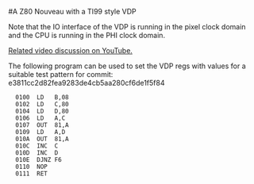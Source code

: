 #A Z80 Nouveau with a TI99 style VDP

Note that the IO interface of the VDP is running in the
pixel clock domain and the CPU is running in the PHI clock
domain.

[Related video discussion on YouTube.]()


The following program can be used to set the VDP regs with values
for a suitable test pattern for commit: e3811cc2d82fea9283de4cb5aa280cf6de1f5f84 
```
  0100  LD   B,08
  0102  LD   C,80
  0104  LD   D,80
  0106  LD   A,C
  0107  OUT  81,A
  0109  LD   A,D
  010A  OUT  81,A
  010C  INC  C
  010D  INC  D
  010E  DJNZ F6
  0110  NOP  
  0111  RET  
```
